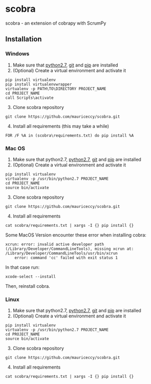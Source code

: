 # scobra
scobra - an extension of cobrapy with ScrumPy

## Installation 

### Windows 
1. Make sure that [python2.7](https://www.python.org/downloads/release/python-2714/), [git](https://git-scm.com/downloads) 
and [pip](https://pip.pypa.io/en/stable/installing/) are installed
2. (Optional) Create a virtual environment and activate it <br />
```
pip install virtualenv 
pip install virtualenvwrapper
virtualenv -p PATH\TO\DIRECTORY PROJECT_NAME
cd PROJECT_NAME
call Scripts\activate 
```
3. Clone scobra repository <br />
``` 
git clone https://github.com/mauriceccy/scobra.git 
```
4. Install all requirements (this may take a while) <br />
```
FOR /F %A in (scobra\requirements.txt) do pip install %A 
```
### Mac OS
1. Make sure that python2.7, [python2.7](https://www.python.org/downloads/release/python-2714/), [git](https://git-scm.com/downloads) 
and [pip](https://pip.pypa.io/en/stable/installing/) are installed
2. (Optional) Create a virtual environment and activate it <br />
```
pip install virtualenv 
virtualenv -p /usr/bin/python2.7 PROJECT_NAME 
cd PROJECT_NAME
source bin/activate
```
3. Clone scobra repository <br />
```
git clone https://github.com/mauriceccy/scobra.git 
```

4. Install all requirements <br />
```
cat scobra/requirements.txt | xargs -I {} pip install {} 
```

Some MacOS Version encounter these error when installing cobra:  
```
xcrun: error: invalid active developer path (/Library/Developer/CommandLineTools), missing xcrun at: /Library/Developer/CommandLineTools/usr/bin/xcrun
    error: command 'cc' failed with exit status 1
```
In that case run: 
```
xcode-select --install
```
Then, reinstall cobra. 

### Linux
1. Make sure that python2.7, [python2.7](https://www.python.org/downloads/release/python-2714/), [git](https://git-scm.com/downloads) 
and [pip](https://pip.pypa.io/en/stable/installing/) are installed
2. (Optional) Create a virtual environment and activate it <br />
```
pip install virtualenv 
virtualenv -p /usr/bin/python2.7 PROJECT_NAME 
cd PROJECT_NAME
source bin/activate
```
3. Clone scobra repository <br />
```
git clone https://github.com/mauriceccy/scobra.git 
```
4. Install all requirements <br />
```
cat scobra/requirements.txt | xargs -I {} pip install {} 
```
